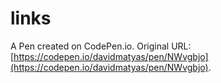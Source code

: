 # links

A Pen created on CodePen.io. Original URL: [https://codepen.io/davidmatyas/pen/NWvgbjo](https://codepen.io/davidmatyas/pen/NWvgbjo).


